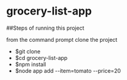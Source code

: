 # grocery-list-app

##Steps of running this project

from the command prompt clone the project

* $git clone 
* $cd grocery-list-app
* $npm install
* $node app add --item=tomato --price=20


